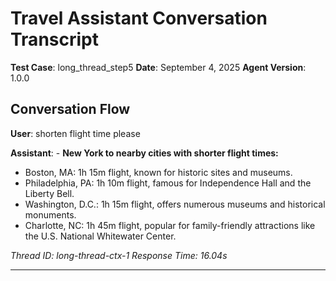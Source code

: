 # Travel Assistant Conversation Transcript

**Test Case**: long_thread_step5
**Date**: September 4, 2025
**Agent Version**: 1.0.0

## Conversation Flow

**User**: shorten flight time please

**Assistant**: - **New York to nearby cities with shorter flight times:**
  - Boston, MA: 1h 15m flight, known for historic sites and museums.
  - Philadelphia, PA: 1h 10m flight, famous for Independence Hall and the Liberty Bell.
  - Washington, D.C.: 1h 15m flight, offers numerous museums and historical monuments.
  - Charlotte, NC: 1h 45m flight, popular for family-friendly attractions like the U.S. National Whitewater Center.

*Thread ID: long-thread-ctx-1*
*Response Time: 16.04s*

---
